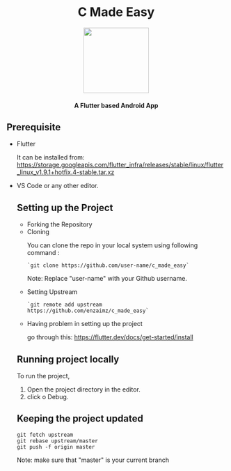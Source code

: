 <h1 align="center"> C Made Easy </h1>
<p align="center">
  <a href="https://github.com/enzaimz/c_made_easy/blob/master/assets/icon.png">
    <img src="https://github.com/enzaimz/c_made_easy/blob/master/assets/icon.png" align="center" height="150" width="150">
  </a>
  <h4 align="center">A Flutter based Android App</h4>
</p>


## Prerequisite
<ul>  
<li> Flutter
  
  It can be installed from:
  https://storage.googleapis.com/flutter_infra/releases/stable/linux/flutter_linux_v1.9.1+hotfix.4-stable.tar.xz
  
<li> VS Code or any other editor.
  

## Setting up the Project
<ul>  
<li> Forking the Repository
<li> Cloning
  
  <p> You can clone the repo in your local system using following command : </p> 
  
    `git clone https://github.com/user-name/c_made_easy`
    
  Note: Replace "user-name" with your Github username.
     
<li> Setting Upstream
     
    `git remote add upstream https://github.com/enzaimz/c_made_easy`
 
<li> Having problem in setting up the project 
  
  go through this: 
  https://flutter.dev/docs/get-started/install
</ul>



## Running project locally
To run the project,
1. Open the project directory in the editor.
2. click o Debug.


## Keeping the project updated
```
git fetch upstream
git rebase upstream/master
git push -f origin master
```
Note: make sure that "master" is your current branch

